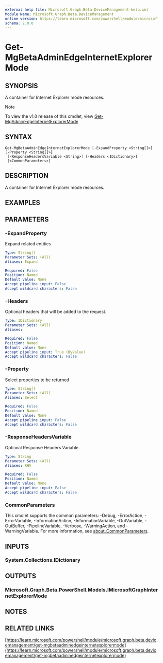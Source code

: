 ```yaml
---
external help file: Microsoft.Graph.Beta.DeviceManagement-help.xml
Module Name: Microsoft.Graph.Beta.DeviceManagement
online version: https://learn.microsoft.com/powershell/module/microsoft.graph.beta.devicemanagement/get-mgbetaadminedgeinternetexplorermode
schema: 2.0.0
---
```


# Get-MgBetaAdminEdgeInternetExplorerMode

## SYNOPSIS
A container for Internet Explorer mode resources.

> [!NOTE]
> To view the v1.0 release of this cmdlet, view [Get-MgAdminEdgeInternetExplorerMode](/powershell/module/Microsoft.Graph.DeviceManagement/Get-MgAdminEdgeInternetExplorerMode?view=graph-powershell-1.0)

## SYNTAX

```
Get-MgBetaAdminEdgeInternetExplorerMode [-ExpandProperty <String[]>] [-Property <String[]>]
 [-ResponseHeadersVariable <String>] [-Headers <IDictionary>]
 [<CommonParameters>]
```

## DESCRIPTION
A container for Internet Explorer mode resources.

## EXAMPLES

## PARAMETERS

### -ExpandProperty
Expand related entities

```yaml
Type: String[]
Parameter Sets: (All)
Aliases: Expand

Required: False
Position: Named
Default value: None
Accept pipeline input: False
Accept wildcard characters: False
```

### -Headers
Optional headers that will be added to the request.

```yaml
Type: IDictionary
Parameter Sets: (All)
Aliases:

Required: False
Position: Named
Default value: None
Accept pipeline input: True (ByValue)
Accept wildcard characters: False
```

### -Property
Select properties to be returned

```yaml
Type: String[]
Parameter Sets: (All)
Aliases: Select

Required: False
Position: Named
Default value: None
Accept pipeline input: False
Accept wildcard characters: False
```

### -ResponseHeadersVariable
Optional Response Headers Variable.

```yaml
Type: String
Parameter Sets: (All)
Aliases: RHV

Required: False
Position: Named
Default value: None
Accept pipeline input: False
Accept wildcard characters: False
```

### CommonParameters
This cmdlet supports the common parameters: -Debug, -ErrorAction, -ErrorVariable, -InformationAction, -InformationVariable, -OutVariable, -OutBuffer, -PipelineVariable, -Verbose, -WarningAction, and -WarningVariable. For more information, see [about_CommonParameters](http://go.microsoft.com/fwlink/?LinkID=113216).

## INPUTS

### System.Collections.IDictionary
## OUTPUTS

### Microsoft.Graph.Beta.PowerShell.Models.IMicrosoftGraphInternetExplorerMode
## NOTES

## RELATED LINKS

[https://learn.microsoft.com/powershell/module/microsoft.graph.beta.devicemanagement/get-mgbetaadminedgeinternetexplorermode](https://learn.microsoft.com/powershell/module/microsoft.graph.beta.devicemanagement/get-mgbetaadminedgeinternetexplorermode)
























